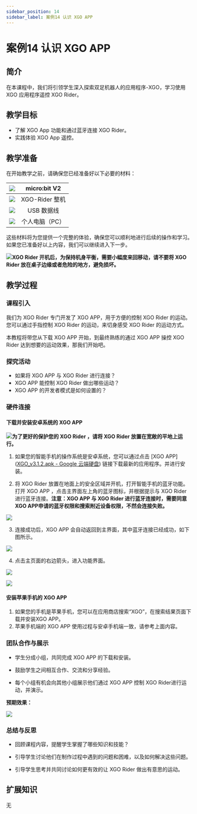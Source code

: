 ```yaml
---
sidebar_position: 14
sidebar_label: 案例14 认识 XGO APP
---
```


# 案例14 认识 XGO APP

## 简介

在本课程中，我们将引领学生深入探索双足机器人的应用程序-XGO，学习使用 XGO 应用程序遥控 XGO Rider。



## 教学目标

- 了解 XGO App 功能和通过蓝牙连接 XGO Rider。
- 实践体验 XGO App 遥控。



## 教学准备

在开始教学之前，请确保您已经准备好以下必要的材料：

| ![](https://wiki-media-ef.oss-cn-hongkong.aliyuncs.com/docs/microbit/robot/xgo-rider-kit/images/microbit-xgo-rider-kit-case-01.png) | micro:bit  V2  |
| :----------------------------------------------------------: | :------------: |
| ![](https://wiki-media-ef.oss-cn-hongkong.aliyuncs.com/docs/microbit/robot/xgo-rider-kit/images/microbit-xgo-rider-kit-case-19.png) | XGO-Rider 整机 |
| ![](https://wiki-media-ef.oss-cn-hongkong.aliyuncs.com/docs/microbit/robot/xgo-rider-kit/images/microbit-xgo-rider-kit-case-02.png) |   USB 数据线   |
| ![](https://wiki-media-ef.oss-cn-hongkong.aliyuncs.com/docs/microbit/robot/xgo-rider-kit/images/microbit-xgo-rider-kit-case-03.png) | 个人电脑（PC） |

这些材料将为您提供一个完整的体验，确保您可以顺利地进行后续的操作和学习。如果您已准备好以上内容，我们可以继续进入下一步。



![](https://wiki-media-ef.oss-cn-hongkong.aliyuncs.com/docs/microbit/robot/xgo-rider-kit/images/microbit-xgo-rider-kit-read-01.png)**XGO Rider 开机后，为保持机身平衡，需要小幅度来回移动，请不要将 XGO Rider 放在桌子边缘或者危险的地方，避免损坏。**



## 教学过程

### 课程引入

我们为 XGO Rider 专门开发了 XGO APP，用于方便的控制 XGO Rider 的运动。您可以通过手指控制 XGO Rider 的运动，来切身感受 XGO Rider 的运动方式。

本教程将带您从下载 XGO APP 开始，到最终熟练的通过 XGO APP 操控 XGO Rider 达到想要的运动效果，那我们开始吧。



### 探究活动

- 如果将 XGO APP 与 XGO Rider 进行连接？
- XGO APP 能控制 XGO Rider 做出哪些运动？
- XGO APP 的开发者模式是如何设置的？



### 硬件连接

#### 下载并安装安卓系统的 XGO APP

![](https://wiki-media-ef.oss-cn-hongkong.aliyuncs.com/docs/microbit/building-blocks/microbit-space-science-kit/images/microbit-space-science-kit-read03.png)**为了更好的保护您的 XGO Rider ，请将 XGO Rider 放置在宽敞的平地上运行。**

1. 如果您的智能手机的操作系统是安卓系统，您可以通过点击 [XGO APP]([XGO_v3.1.2.apk - Google 云端硬盘](https://drive.google.com/file/d/1YFxmtNCSYDZ3RqYhHMIJsPgrY0ezNFYY/view?pli=1)) 链接下载最新的应用程序。并进行安装。

2. 将 XGO Rider 放置在地面上的安全区域并开机，打开智能手机的蓝牙功能。打开 XGO APP ，点击主界面左上角的蓝牙图标，并根据提示与 XGO Rider 进行蓝牙连接。**注意：XGO APP 与 XGO Rider 进行蓝牙连接时，需要同意XGO APP申请的蓝牙权限和搜索附近设备权限，不然会连接失败。**

![](https://wiki-media-ef.oss-cn-hongkong.aliyuncs.com/docs/microbit/robot/xgo-rider-kit/images/microbit-xgo-rider-kit-case-17-01.png)

3. 连接成功后，XGO APP 会自动返回到主界面，其中蓝牙连接已经成功，如下图所示。

![](https://wiki-media-ef.oss-cn-hongkong.aliyuncs.com/docs/microbit/robot/xgo-rider-kit/images/microbit-xgo-rider-kit-case-17-02.png)

4. 点击主页面的右边箭头，进入功能界面。

![](https://wiki-media-ef.oss-cn-hongkong.aliyuncs.com/docs/microbit/robot/xgo-rider-kit/images/microbit-xgo-rider-kit-case-17-03.png)

![](https://wiki-media-ef.oss-cn-hongkong.aliyuncs.com/docs/microbit/robot/xgo-rider-kit/images/microbit-xgo-rider-kit-case-17-04.png)

#### 安装苹果手机的 XGO APP

1. 如果您的手机是苹果手机，您可以在应用商店搜索“XGO”，在搜索结果页面下载并安装XGO APP。
2. 苹果手机端的 XGO APP 使用过程与安卓手机端一致，请参考上面内容。



### 团队合作与展示

- 学生分成小组，共同完成 XGO APP 的下载和安装。


- 鼓励学生之间相互合作、交流和分享经验。


- 每个小组有机会向其他小组展示他们通过 XGO APP 控制 XGO Rider进行运动，并演示。

**预期效果：**

![](https://wiki-media-ef.oss-cn-hongkong.aliyuncs.com/docs/microbit/robot/xgo-rider-kit/images/microbit-xgo-rider-kit-case10014.gif)

### 总结与反思

- 回顾课程内容，提醒学生掌握了哪些知识和技能？

- 引导学生讨论他们在制作过程中遇到的问题和困难，以及如何解决这些问题。

- 引导学生思考并共同讨论如何更有效的让 XGO Rider 做出有意思的运动。



## 扩展知识

无
